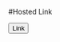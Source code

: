 #Hosted Link
<br />
<link src="https://arvindsingh99.github.io/JavaScript-QR-Code-Generator/
" />

<button href="https://arvindsingh99.github.io/JavaScript-QR-Code-Generator/
"> Link </button>
